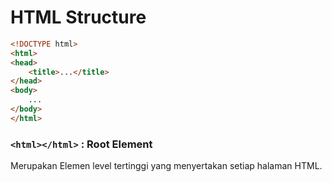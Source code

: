 # HTML Structure

```html
<!DOCTYPE html>
<html>
<head>
    <title>...</title>
</head>
<body>
    ...  
</body>
</html>
```

### ```<html></html>``` : Root Element
Merupakan Elemen level tertinggi yang menyertakan setiap halaman HTML.